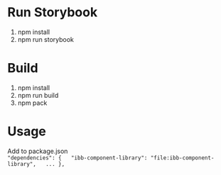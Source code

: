 # Run Storybook
1. npm install
2. npm run storybook

# Build
1. npm install
2. npm run build
3. npm pack

# Usage
Add to package.json  
`"dependencies": {  
    "ibb-component-library": "file:ibb-component-library",  
     ...
  },`